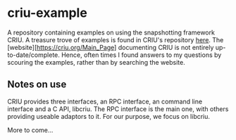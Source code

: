 # criu-example
A repository containing examples on using the snapshotting framework CRIU.
A treasure trove of examples is found in CRIU's repository [here][CRIU_EXAMPLES]. 
The [website][https://criu.org/Main_Page] documenting CRIU is not entirely up-to-date/complete.
Hence, often times I found answers to my questions by scouring the examples, rather than by searching the website.

## Notes on use
CRIU provides three interfaces, an RPC interface, an command line interface and a C API, libcriu. 
The RPC interface is the main one, with others providing useable adaptors to it.
For our purpose, we focus on libcriu.

More to come...



[CRIU_EXAMPLES]:https://github.com/checkpoint-restore/criu/tree/criu-dev/test/others
[CRIU_DOC]:https://criu.org/Main_Page
